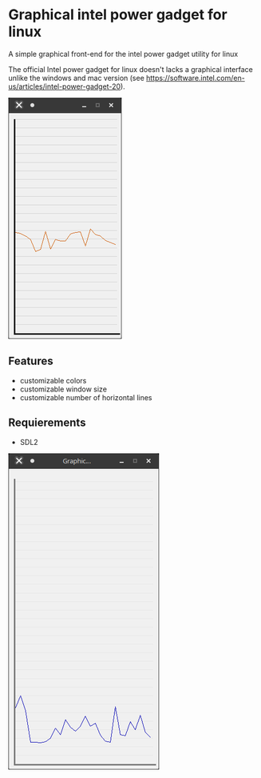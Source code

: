 # Graphical intel power gadget for linux
A simple graphical front-end for the intel power gadget utility for linux

The official Intel power gadget for linux doesn't lacks a graphical interface unlike the windows and mac version (see <https://software.intel.com/en-us/articles/intel-power-gadget-20>).

![screenshot1](https://raw.githubusercontent.com/lorenzoiuri/Graphical-intel-power-gadget-for-linux/master/res/linux1.png)

## Features
* customizable colors
* customizable window size
* customizable number of horizontal lines

## Requierements
* SDL2

![screenshot2](https://raw.githubusercontent.com/lorenzoiuri/Graphical-intel-power-gadget-for-linux/master/res/linux2.png)
